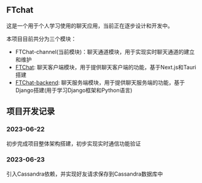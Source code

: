 ## FTchat

这是一个用于个人学习使用的聊天应用，当前正在逐步设计和开发中。

本项目目前共分为三个模块：

- FTChat-channel(当前模块)：聊天通道模块，用于实现实时聊天通道的建立和维护
- [FTChat](https://github.com/FTBoojux/ftchat): 聊天客户端模块，用于提供聊天客户端的功能，基于Next.js和Tauri搭建
- [FTChat-backend](https://github.com/FTBoojux/ftchat_backend): 聊天服务端模块，用于提供聊天服务端的功能，基于Django搭建(用于学习Django框架和Python语言)

## 项目开发记录

### 2023-06-22

初步完成项目整体架构搭建，初步实现实时通信功能验证

### 2023-06-23

引入Cassandra依赖，并实现好友请求保存到Cassandra数据库中

